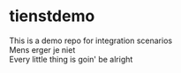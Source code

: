 # tienstdemo
This is a demo repo for integration scenarios <br/>
Mens erger je niet <br/>
Every little thing is goin' be alright
